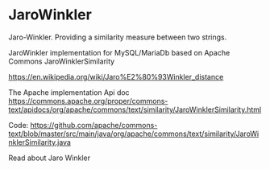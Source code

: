 # JaroWinkler
Jaro-Winkler. Providing a similarity measure between two strings.

JaroWinkler implementation for MySQL/MariaDb based on Apache Commons JaroWinklerSimilarity

https://en.wikipedia.org/wiki/Jaro%E2%80%93Winkler_distance

The Apache implementation 
Api doc
https://commons.apache.org/proper/commons-text/apidocs/org/apache/commons/text/similarity/JaroWinklerSimilarity.html

Code:
https://github.com/apache/commons-text/blob/master/src/main/java/org/apache/commons/text/similarity/JaroWinklerSimilarity.java


Read about Jaro Winkler 
